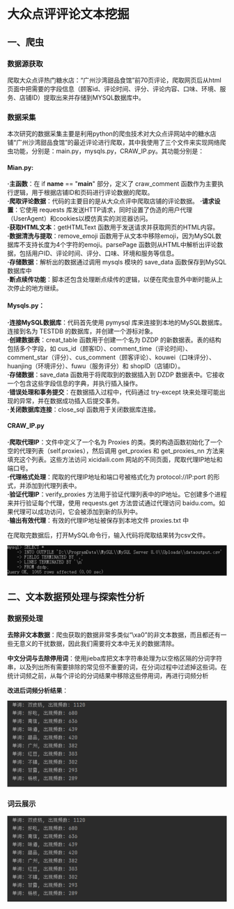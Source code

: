 # 大众点评评论文本挖掘


## 一、爬虫  

### 数据源获取  

爬取大众点评热门糖水店：“广州沙湾甜品食馆”前70页评论，爬取网页后从html页面中把需要的字段信息（顾客id、评论时间、评分、评论内容、口味、环境、服务、店铺ID）提取出来并存储到MYSQL数据库中。  

### 数据采集   

本次研究的数据采集主要是利用python的爬虫技术对大众点评网站中的糖水店铺“广州沙湾甜品食馆”的最近评论进行爬取，其中我使用了三个文件来实现网络爬虫功能，分别是：main.py，mysqls.py，CRAW_IP.py。其功能分别是：  
#### Mian.py:
**·主函数**：在 if __name__ == "__main__" 部分，定义了 craw_comment 函数作为主要执行逻辑，用于根据店铺ID和页码进行评论数据的爬取。  
**·爬取评论数据**：代码的主要目的是从大众点评中爬取店铺的评论数据。
**·请求设置**：它使用 requests 库发送HTTP请求，同时设置了伪造的用户代理（UserAgent）和cookies以模仿真实的浏览器访问。  
**·获取HTML文本**：getHTMLText 函数用于发送请求并获取网页的HTML内容。  
**·数据清洗与提取**：remove_emoji 函数用于从文本中移除emoji，因为MySQL数据库不支持长度为4个字符的emoji。parsePage 函数则从HTML中解析出评论数据，包括用户ID、评论时间、评分、口味、环境和服务等信息。  
**·存储数据**：解析出的数据通过调用 mysqls 模块的 save_data 函数保存到MySQL数据库中  
**·断点续传功能**：脚本还包含处理断点续传的逻辑，以便在爬虫意外中断时能从上次停止的地方继续。
#### Mysqls.py： 
**·连接MySQL数据库**：代码首先使用 pymysql 库来连接到本地的MySQL数据库。连接到名为 TESTDB 的数据库，并创建一个游标对象。  
**·创建数据表**：creat_table 函数用于创建一个名为 DZDP 的新数据表。表的结构包括多个字段，如 cus_id（顾客ID）、comment_time（评论时间）、comment_star（评分）、cus_comment（顾客评论）、kouwei（口味评分）、huanjing（环境评分）、fuwu（服务评分）和 shopID（店铺ID）。  
**·存储数据**：save_data 函数用于将爬取到的数据插入到 DZDP 数据表中。它接收一个包含这些字段信息的字典，并执行插入操作。  
**·错误处理和事务提交**：在数据插入过程中，代码通过 try-except 块来处理可能出现的异常，并在数据成功插入后提交事务。  
**·关闭数据库连接**：close_sql 函数用于关闭数据库连接。  
#### CRAW_IP.py
**·爬取代理IP**：文件中定义了一个名为 Proxies 的类。类的构造函数初始化了一个空的代理列表（self.proxies），然后调用 get_proxies 和 get_proxies_nn 方法来填充这个列表。这些方法访问 xicidaili.com 网站的不同页面，爬取代理IP地址和端口号。  
**·代理格式处理**：爬取的代理IP地址和端口号被格式化为 protocol://IP:port 的形式，并添加到代理列表中。  
**·验证代理IP**：verify_proxies 方法用于验证代理列表中的IP地址。它创建多个进程来并行验证每个代理，使用 requests.get 方法尝试通过代理访问 baidu.com。如果代理可以成功访问，它会被添加到新的队列中。  
**·输出有效代理**：有效的代理IP地址被保存到本地文件 proxies.txt 中  

在爬取完数据后，打开MySQL命令行，输入代码将爬取结果转为csv文件。
<div align="center">
  <img src=https://github.com/DontHeartMeGirl/images_for_README/blob/main/Mysql.png alt="登录界面图片">
</div>

## 二、文本数据预处理与探索性分析
### 数据预处理
 **去除非文本数据**：爬虫获取的数据非常多类似“\xa0”的非文本数据，而且都还有一些无意义的干扰数据，因此我们需要将文本中无关的数据清除。 
 
**中文分词与去除停用词**：使用jieba库把文本字符串处理为以空格区隔的分词字符串，以及列出所有需要排除的常见但不重要的词，在分词过程中过滤掉这些词。在统计词频之前，从每个评论的分词结果中移除这些停用词，再进行词频分析
 
 **改进后词频分析结果**：
<div align="center">
  <img src=https://github.com/DontHeartMeGirl/images_for_README/blob/main/images/%E7%82%B9%E8%AF%84.png alt="登录界面图片">
</div>

### 词云展示
<div align="center">
  <img src=https://github.com/DontHeartMeGirl/images_for_README/blob/main/images/image.png alt="登录界面图片">
</div>

 
